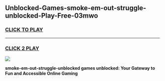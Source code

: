 
## Unblocked-Games-smoke-em-out-struggle-unblocked-Play-Free-03mwo
<h3>
<a href="https://premium76.site?title=smoke-em-out-struggle-unblocked&ref=23A">CLICK TO PLAY</a></h3>
<hr>

<h3>
<a href="https://premium76.site?title=smoke-em-out-struggle-unblocked&ref=23A">CLICK 2 PLAY</a>
  
</h3>

<a href="https://premium76.site?title=smoke-em-out-struggle-unblocked&ref=23A"><img src="https://clearcache.store/games.png"></a>


**smoke-em-out-struggle-unblocked games unblocked: Your Gateway to Fun and Accessible Online Gaming**
